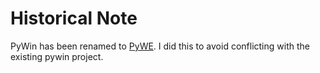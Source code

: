 Historical Note
================

PyWin has been renamed to [PyWE](https://github.com/monknomo/pywe).  I did this to avoid conflicting with the existing pywin project.